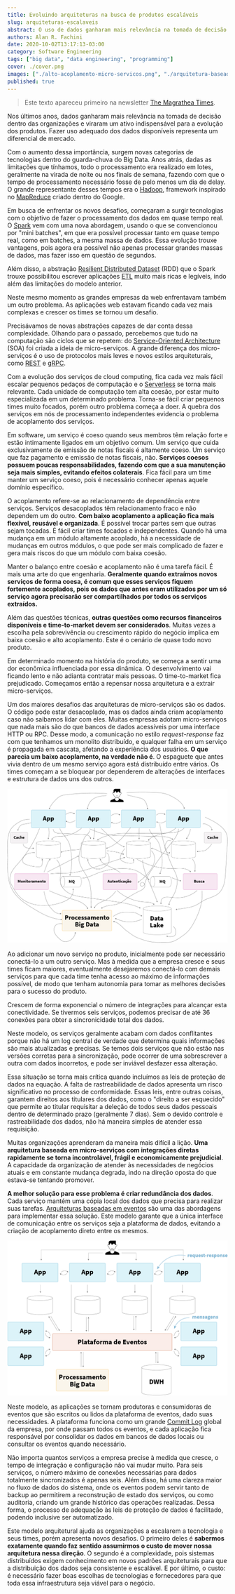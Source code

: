 ```yaml
---
title: Evoluindo arquiteturas na busca de produtos escaláveis
slug: arquiteturas-escalaveis
abstract: O uso de dados ganharam mais relevância na tomada de decisão dentro das organizações e viraram um ativo indispensável para a evolução dos produtos. Fazer uso adequado dos dados disponíveis representa um diferencial de mercado.
authors: Alan R. Fachini
date: 2020-10-02T13:17:13-03:00
category: Software Engineering
tags: ["big data", "data engineering", "programming"]
cover: ./cover.png
images: ["./alto-acoplamento-micro-servicos.png", "./arquitetura-baseada-em-eventos.png"]
published: true
---
```


> Este texto apareceu primeiro na newsletter [The Magrathea Times](http://bit.ly/themagtim).

Nos últimos anos, dados ganharam mais relevância na tomada de decisão dentro das organizações e viraram um ativo indispensável para a evolução dos produtos. Fazer uso adequado dos dados disponíveis representa um diferencial de mercado.

Com o aumento dessa importância, surgem novas categorias de tecnologias dentro do guarda-chuva do Big Data. Anos atrás, dadas as limitações que tínhamos, todo o processamento era realizado em lotes, geralmente na virada de noite ou nos finais de semana, fazendo com que o tempo de processamento necessário fosse de pelo menos um dia de delay. O grande representante desses tempos era o [Hadoop](https://hadoop.apache.org/), framework inspirado no [MapReduce](https://pt.wikipedia.org/wiki/MapReduce) criado dentro do Google.

Em busca de enfrentar os novos desafios, começaram a surgir tecnologias com o objetivo de fazer o processamento dos dados em quase tempo real. O [Spark](https://spark.apache.org/) vem com uma nova abordagem, usando o que se convencionou por "mini batches", em que era possível processar tanto em quase tempo real, como em batches, a mesma massa de dados. Essa evolução trouxe vantagens, pois agora era possível não apenas processar grandes massas de dados, mas fazer isso em questão de segundos.

Além disso, a abstração [Resilient Distributed Dataset](https://spark.apache.org/docs/latest/rdd-programming-guide.html#resilient-distributed-datasets-rdds[) (RDD) que o Spark trouxe possibilitou escrever aplicações [ETL](https://en.wikipedia.org/wiki/Extract,_transform,_load) muito mais ricas e legíveis, indo além das limitações do modelo anterior.

Neste mesmo momento as grandes empresas da web enfrentavam também um outro problema. As aplicações web estavam ficando cada vez mais complexas e crescer os times se tornou um desafio.

Precisávamos de novas abstrações capazes de dar conta dessa complexidade. Olhando para o passado, percebemos que tudo na computação são ciclos que se repetem: do [Service-Oriented Architecture](https://en.wikipedia.org/wiki/Service-oriented_architecture) (SOA) foi criada a ideia de micro-serviços. A grande diferença dos micro-serviços é o uso de protocolos mais leves e novos estilos arquiteturais, como [REST](https://en.wikipedia.org/wiki/Representational_state_transfer) e [gRPC](https://grpc.io/).

Com a evolução dos serviços de cloud computing, fica cada vez mais fácil escalar pequenos pedaços de computação e o [Serverless](https://aws.amazon.com/serverless/) se torna mais relevante. Cada unidade de computação tem alta coesão, por estar muito especializada em um determinado problema. Torna-se fácil criar pequenos times muito focados, porém outro problema começa a doer. A quebra dos serviços em nós de processamento independentes evidencia o problema de acoplamento dos serviços.

Em software, um serviço é coeso quando seus membros têm relação forte e estão intimamente ligados em um objetivo comum. Um serviço que cuida exclusivamente de emissão de notas fiscais é altamente coeso. Um serviço que faz pagamento e emissão de notas fiscais, não. **Serviços coesos possuem poucas responsabilidades, fazendo com que a sua manutenção seja mais simples, evitando efeitos colaterais**. Fica fácil para um time manter um serviço coeso, pois é necessário conhecer apenas aquele domínio específico.

O acoplamento refere-se ao relacionamento de dependência entre serviços. Serviços desacoplados têm relacionamento fraco e não dependem um do outro. **Com baixo acoplamento a aplicação fica mais flexível, reusável e organizada**. É possível trocar partes sem que outras sejam tocadas. É fácil criar times focados e independentes. Quando há uma mudança em um módulo altamente acoplado, há a necessidade de mudanças em outros módulos, o que pode ser mais complicado de fazer e gera mais riscos do que um módulo com baixa coesão.

Manter o balanço entre coesão e acoplamento não é uma tarefa fácil. É mais uma arte do que engenharia. **Geralmente quando extraímos novos serviços de forma coesa, é comum que esses serviços fiquem fortemente acoplados, pois os dados que antes eram utilizados por um só serviço agora precisarão ser compartilhados por todos os serviços extraídos.**

Além das questões técnicas, **outras questões como recursos financeiros disponíveis e time-to-market devem ser considerados**. Muitas vezes a escolha pela sobrevivência ou crescimento rápido do negócio implica em baixa coesão e alto acoplamento. Este é o cenário de quase todo novo produto.

Em determinado momento na história do produto, se começa a sentir uma dor econômica influenciada por essa dinâmica. O desenvolvimento vai ficando lento e não adianta contratar mais pessoas. O time-to-market fica prejudicado. Começamos então a repensar nossa arquitetura e a extrair micro-serviços.

Um dos maiores desafios das arquiteturas de micro-serviços são os dados. O código pode estar desacoplado, mas os dados ainda criam acoplamento caso não saibamos lidar com eles. Muitas empresas adotam micro-serviços que nada mais são do que bancos de dados acessíveis por uma interface HTTP ou RPC. Desse modo, a comunicação no estilo _request-response_ faz com que tenhamos um monolito distribuído, e qualquer falha em um serviço é propagada em cascata, afetando a experiência dos usuários. **O que parecia um baixo acoplamento, na verdade não é**. O espaguete que antes vivia dentro de um mesmo serviço agora está distribuído entre vários. Os times começam a se bloquear por dependerem de alterações de interfaces e estrutura de dados uns dos outros.

![alto acoplamento em micro-serviços](./alto-acoplamento-micro-servicos.png)

Ao adicionar um novo serviço no produto, inicialmente pode ser necessário conectá-lo a um outro serviço. Mas à medida que a empresa cresce e seus times ficam maiores, eventualmente desejaremos conectá-lo com demais serviços para que cada time tenha acesso ao máximo de informações possível, de modo que tenham autonomia para tomar as melhores decisões para o sucesso do produto.

Crescem de forma exponencial o número de integrações para alcançar esta conectividade. Se tivermos seis serviços, podemos precisar de até 36 conexões para obter a sincronicidade total dos dados.

Neste modelo, os serviços geralmente acabam com dados conflitantes porque não há um log central de verdade que determina quais informações são mais atualizadas e precisas. Se temos dois serviços que não estão nas versões corretas para a sincronização, pode ocorrer de uma sobrescrever a outra com dados incorretos, e pode ser inviável desfazer essa alteração.

Essa situação se torna mais crítica quando incluímos as leis de proteção de dados na equação. A falta de rastreabilidade de dados apresenta um risco significativo no processo de conformidade. Essas leis, entre outras coisas, garantem direitos aos titulares dos dados, como o "direito a ser esquecido" que permite ao titular requisitar a deleção de todos seus dados pessoais dentro de determinado prazo (geralmente 7 dias). Sem o devido controle e rastreabilidade dos dados, não há maneira simples de atender essa requisição.

Muitas organizações aprenderam da maneira mais difícil a lição. **Uma arquitetura baseada em micro-serviços com integrações diretas rapidamente se torna incontrolável, frágil e economicamente prejudicial**. A capacidade da organização de atender às necessidades de negócios atuais e em constante mudança degrada, indo na direção oposta do que estava-se tentando promover.

**A melhor solução para esse problema é criar redundância dos dados**. Cada serviço mantém uma cópia local dos dados que precisa para realizar suas tarefas. [Arquiteturas baseadas em eventos](https://martinfowler.com/articles/201701-event-driven.html) são uma das abordagens para implementar essa solução. Este modelo garante que a única interface de comunicação entre os serviços seja a plataforma de dados, evitando a criação de acoplamento direto entre os mesmos.

![arquitetura baseada em eventos](./arquitetura-baseada-em-eventos.png)

Neste modelo, as aplicações se tornam produtoras e consumidoras de eventos que são escritos ou lidos da plataforma de eventos, dado suas necessidades. A plataforma funciona como um grande [Commit Log](https://en.wikipedia.org/wiki/Commit_(data_management)) global da empresa, por onde passam todos os eventos, e cada aplicação fica responsável por consolidar os dados em bancos de dados locais ou consultar os eventos quando necessário.

Não importa quantos serviços a empresa precise à medida que cresce, o tempo de integração e configuração não vai mudar muito. Para seis serviços, o número máximo de conexões necessárias para dados totalmente sincronizados é apenas seis. Além disso, há uma clareza maior no fluxo de dados do sistema, onde os eventos podem servir tanto de backup ao permitirem a reconstrução de estado dos serviços, ou como auditoria, criando um grande histórico das operações realizadas. Dessa forma, o processo de adequação às leis de proteção de dados é facilitado, podendo inclusive ser automatizado.

Este modelo arquitetural ajuda as organizações a escalarem a tecnologia e seus times, porém apresenta novos desafios. O primeiro deles é **sabermos exatamente quando faz sentido assumirmos o custo de mover nossa arquitetura nessa direção**. O segundo é a complexidade, pois sistemas distribuídos exigem conhecimento em novos padrões arquiteturais para que a distribuição dos dados seja consistente e escalável. E por último, o custo: é necessário fazer boas escolhas de tecnologias e fornecedores para que toda essa infraestrutura seja viável para o negócio.
